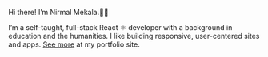 Hi there! I’m Nirmal Mekala.👋🏾

I’m a self-taught, full-stack React ⚛️ developer with a background in education and the humanities. I like building responsive, user-centered sites and apps. [See more](https://nirmal.meka.la) at my portfolio site.
